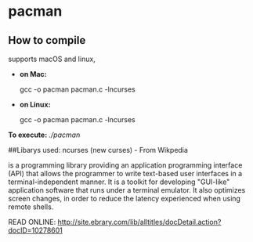 # pacman
## How to compile
supports macOS and linux,

* **on Mac:**

    gcc -o pacman pacman.c -lncurses

* **on Linux:**

    gcc -o pacman pacman.c -lncurses

**To execute:**
*./pacman* 

##Libarys used:
ncurses (new curses) - From Wikpedia

is a programming library providing an application programming
interface (API) that allows the programmer to write text-based user interfaces
in a terminal-independent manner.
It is a toolkit for developing "GUI-like" application software
that runs under a terminal emulator.
It also optimizes screen changes, in order to reduce the latency experienced
when using remote shells.

READ ONLINE: http://site.ebrary.com/lib/alltitles/docDetail.action?docID=10278601
